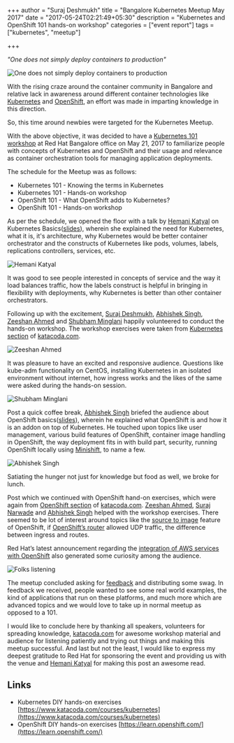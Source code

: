 +++
author = "Suraj Deshmukh"
title = "Bangalore Kubernetes Meetup May 2017"
date = "2017-05-24T02:21:49+05:30"
description = "Kubernetes and OpenShift 101 hands-on workshop"
categories = ["event report"]
tags = ["kubernetes", "meetup"]

+++

*"One does not simply deploy containers to production"*

![One does not simply deploy containers to production](/images/blr-k8s-meetup-may-2017/mordor_meme.jpg "One does not simply deploy containers to production")

With the rising craze around the container community in Bangalore and relative lack in awareness
around different container technologies like [Kubernetes](http://kubernetesbyexample.com/) and [OpenShift](https://developers.openshift.com/),
an effort was made in imparting knowledge in this direction.

So, this time around newbies were targeted for the Kubernetes Meetup.

With the above objective, it was decided to have a [Kubernetes 101 workshop](https://www.meetup.com/kubernetes-openshift-India-Meetup/events/239381714/)
 at Red Hat Bangalore office on May 21, 2017 to familiarize people with concepts of Kubernetes and OpenShift and their
 usage and relevance as container orchestration tools for managing application deployments.

The schedule for the Meetup was as follows:

- Kubernetes 101 - Knowing the terms in Kubernetes
- Kubernetes 101 - Hands-on workshop
- OpenShift 101 - What OpenShift adds to Kubernetes?
- OpenShift 101 - Hands-on workshop

As per the schedule, we opened the floor with a talk by [Hemani Katyal](https://www.linkedin.com/in/hemani-katyal-57900081)
 on Kubernetes Basics([slides](https://docs.google.com/presentation/d/1pUg6eOfIfznSS-2m1-7EEXbyHyH9NPgCRZw6WcX6FG4/edit?usp=sharing)),
 wherein she explained the need for Kubernetes, what it is, it's architecture, why Kubernetes would be better container
 orchestrator and the constructs of Kubernetes like pods, volumes, labels, replications controllers, services, etc.

![Hemani Katyal](/images/blr-k8s-meetup-may-2017/hemani.jpg "Hemani Katyal explaining Kubernetes")

It was good to see people interested in concepts of service and the way it load balances traffic, how the labels
 construct is helpful in bringing in flexibility with deployments, why Kubernetes is better than other container
 orchestrators.

Following up with the excitement, [Suraj Deshmukh](https://twitter.com/surajd_), [Abhishek Singh](https://twitter.com/procrypt0),
 [Zeeshan Ahmed](https://twitter.com/zee_10000) and [Shubham Minglani](https://twitter.com/ContainsCafeine) happily
 volunteered to conduct the hands-on workshop. The workshop exercises were taken from [Kubernetes section](https://www.katacoda.com/courses/kubernetes)
 of [katacoda.com](https://www.katacoda.com/).

![Zeeshan Ahmed](/images/blr-k8s-meetup-may-2017/mzee.jpg "Zeeshan Ahmed explaining Kubernetes Secrets and ConfigMaps")

It was pleasure to have an excited and responsive audience. Questions like kube-adm functionality on CentOS,
 installing Kubernetes in an isolated environment without internet, how ingress works and the likes of the same were
 asked during the hands-on session.

![Shubham Minglani](/images/blr-k8s-meetup-may-2017/shubham.jpg "Shubham Minglani explaining Kubernetes HealthChecks")

Post a quick coffee break, [Abhishek Singh](https://twitter.com/procrypt0) briefed the audience about OpenShift basics([slides](https://docs.google.com/presentation/d/1e9dEuNfoFI0kMbtQmPUIgw85zS7s-cvupWB5ogYxdpc/edit?usp=sharing)),
 wherein he explained what OpenShift is and how it is an addon on top of Kubernetes. He touched upon topics like user
 management, various build features of OpenShift, container image handling in OpenShift, the way deployment fits in with
 build part, security, running OpenShift locally using [Minishift](https://github.com/minishift/minishift/), to name a few.

![Abhishek Singh](/images/blr-k8s-meetup-may-2017/abhi.jpg "Abhishek Singh explaining OpenShift")

Satiating the hunger not just for knowledge but food as well, we broke for lunch.

Post which we continued with OpenShift hand-on exercises, which were again from [OpenShift section](https://learn.openshift.com/)
 of [katacoda.com](katacoda.com). [Zeeshan Ahmed](https://twitter.com/zee_10000), [Suraj Narwade](https://twitter.com/red_suraj)
 and [Abhishek Singh](https://twitter.com/procrypt0) helped with the workshop exercises. There seemed to be lot of
 interest around topics like the [source to image](https://docs.openshift.com/enterprise/3.0/architecture/core_concepts/builds_and_image_streams.html#source-build)
 feature of OpenShift, if [OpenShift’s router](https://docs.openshift.com/enterprise/3.2/dev_guide/routes.html) allowed
 UDP traffic, the difference between ingress and routes.

Red Hat’s latest announcement regarding the [integration of AWS services with OpenShift](https://blog.openshift.com/aws-and-red-hat-digging-a-little-deeper/)
 also generated some curiosity among the audience.

![Folks listening](/images/blr-k8s-meetup-may-2017/people.jpg "Folks listening")

The meetup concluded asking for [feedback](https://goo.gl/forms/ILSI0Xb3OKuKMKht2) and distributing some swag. In
 feedback we received, people wanted to see some real world examples, the kind of applications that run on these
 platforms, and much more which are advanced topics and we would love to take up in normal meetup as opposed to a 101.

I would like to conclude here by thanking all speakers, volunteers for spreading knowledge, [katacoda.com](katacoda.com)
 for awesome workshop material and audience for listening patiently and trying out things and making this meetup
 successful. And last but not the least, I would like to express my deepest gratitude to Red Hat for sponsoring the event
 and providing us with the venue and [Hemani Katyal](https://www.linkedin.com/in/hemani-katyal-57900081)
 for making this post an awesome read.


## Links

- Kubernetes DIY hands-on exercises [https://www.katacoda.com/courses/kubernetes](https://www.katacoda.com/courses/kubernetes)
- OpenShift DIY hands-on exercises [https://learn.openshift.com/](https://learn.openshift.com/)
